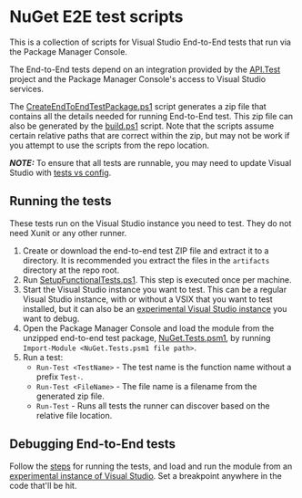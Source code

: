 # NuGet E2E test scripts

This is a collection of scripts for Visual Studio End-to-End tests that run via the Package Manager Console.

The End-to-End tests depend on an integration provided by the [API.Test](./../../test/TestExtensions/API.Test/API.Test.csproj) project and the Package Manager Console's access to Visual Studio services.

The [CreateEndToEndTestPackage.ps1](./../cibuild/CreateEndToEndTestPackage.ps1) script generates a zip file that contains all the details needed for running End-to-End test.
This zip file can also be generated by the [build.ps1](./../../build.ps1) script.
Note that the scripts assume certain relative paths that are correct within the zip, but may not be work if you attempt to use the scripts from the repo location.

***NOTE:*** To ensure that all tests are runnable, you may need to update Visual Studio with [tests vs config](build\tests.dev17.vsconfig).

## Running the tests

These tests run on the Visual Studio instance you need to test. They do not need Xunit or any other runner.

1. Create or download the end-to-end test ZIP file and extract it to a directory. It is recommended you extract the files in the `artifacts` directory at the repo root.
1. Run [SetupFunctionalTests.ps1](./SetupFunctionalTests.ps1). This step is executed once per machine.
1. Start the Visual Studio instance you want to test. This can be a regular Visual Studio instance, with or without a VSIX that you want to test installed, but it can also be an [experimental Visual Studio instance](./../../docs/debugging.md#debugging-and-testing-nuget-in-visual-studio) you want to debug.
1. Open the Package Manager Console and load the module from the unzipped end-to-end test package, [NuGet.Tests.psm1](./../../test/EndToEnd/NuGet.Tests.psm1), by running `Import-Module <NuGet.Tests.psm1 file path>`.
1. Run a test:
    - `Run-Test <TestName>` - The test name is the function name without a prefix `Test-`.
    - `Run-Test <FileName>` - The file name is a filename from the generated zip file.
    - `Run-Test` - Runs all tests the runner can discover based on the relative file location.

## Debugging End-to-End tests

Follow the [steps](#running-the-tests) for running the tests, and load and run the module from an [experimental instance of Visual Studio](./../../docs/debugging.md#debugging-and-testing-nuget-in-visual-studio).
Set a breakpoint anywhere in the code that'll be hit.
